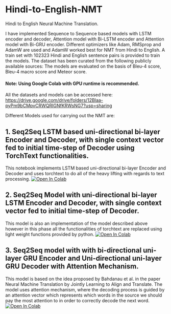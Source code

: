 # Hindi-to-English-NMT
Hindi to English Neural Machine Translation.

I have implemented Sequence to Sequence based models with LSTM encoder and decoder, Attention model with Bi-LSTM encoder and Attention model with Bi-GRU encoder. Different
optimizers like Adam, RMSprop and AdamW are used and AdamW worked best for NMT from Hindi to English. A train set with 102323 Hindi and English sentence pairs is provided
to train the models. The dataset has been curated from the following publicly available sources: 
<a href="https://opus.nlpl.eu/ and https://www.opensubtitles.org/en/search">
</a> 
The models are evaluated on the basis of Bleu-4 score, Bleu-4 macro score and Meteor score. 
#### Note: Using Google Colab with GPU runtime is recommended. 
All the datasets and models can be accessed here: https://drive.google.com/drive/folders/12Blaa-pyPm9bCMpvCRWQRIGNfKRWsNG7?usp=sharing


Different Models used for carrying out the NMT are:
## 1. Seq2Seq LSTM based uni-directional bi-layer Encoder and Decoder, with single context vector fed to initial time-step of Decoder using TorchText functionalities.
This notebook implements LSTM based uni-directional bi-layer Encoder and Decoder and uses torchtext to do all of the heavy lifting with regards to text processing.
<a href="https://colab.research.google.com/drive/1DLqPtqfFTCcSlh0rkD5uM6gaL69Kbd0o?usp=sharing">
  <img src="https://colab.research.google.com/assets/colab-badge.svg" alt="Open In Colab"/>
</a>

## 2. Seq2Seq Model with uni-directional bi-layer LSTM Encoder and Decoder, with single context vector fed to initial time-step of Decoder.
This model is also an implementation of the model described above however in this phase all the functionalities of torchtext are replaced using light weight functions provided by python. 
<a href="https://colab.research.google.com/drive/1Sto43hDfcJFrb1C7fWpRxVmyLnUKUqv4?usp=sharing">
  <img src="https://colab.research.google.com/assets/colab-badge.svg" alt="Open In Colab"/>
</a>

## 3. Seq2Seq model with with bi-directional uni-layer GRU Encoder and Uni-directional uni-layer GRU Decoder with Attention Mechanism. 
This model is based on the idea proposed by Bahdanau et al. in the paper Neural Machine Translation by Jointly Learning to Align and Translate. The model uses attention mechanism, where the decoding process is guided by an attention vector which represents which words in the source we should pay the most attention to
in order to correctly decode the next word.
<a href="https://colab.research.google.com/drive/12n9aWI69h4ouDeIld0FlEAMaqcpdHCnQ?usp=sharing">
  <img src="https://colab.research.google.com/assets/colab-badge.svg" alt="Open In Colab"/>
</a>
